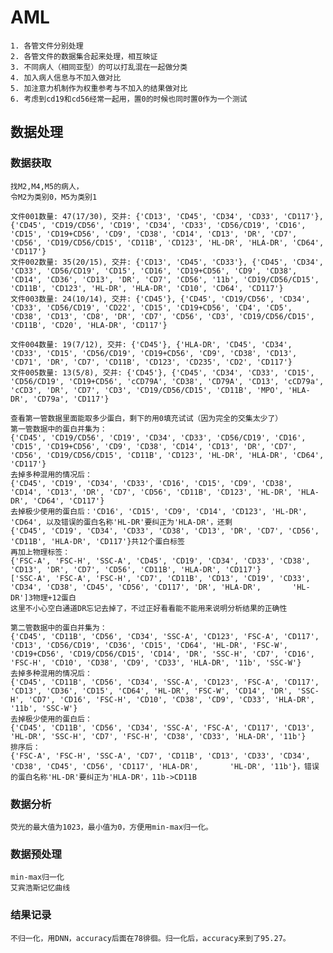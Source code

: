 # AML
    1. 各管文件分别处理
    2. 各管文件的数据集合起来处理，相互映证
    3. 不同病人（相同亚型）的可以打乱混在一起做分类
    4. 加入病人信息与不加入做对比
    5. 加注意力机制作为权重参考与不加入的结果做对比
    6. 考虑到cd19和cd56经常一起用，置0的时候也同时置0作为一个测试

## 数据处理
### 数据获取
    找M2,M4,M5的病人，
    令M2为类别0，M5为类别1

    文件001数量: 47(17/30), 交并: {'CD13', 'CD45', 'CD34', 'CD33', 'CD117'}, {'CD45', 'CD19/CD56', 'CD19', 'CD34', 'CD33', 'CD56/CD19', 'CD16', 'CD15', 'CD19+CD56', 'CD9', 'CD38', 'CD14', 'CD13', 'DR', 'CD7', 'CD56', 'CD19/CD56/CD15', 'CD11B', 'CD123', 'HL-DR', 'HLA-DR', 'CD64', 'CD117'}
    文件002数量: 35(20/15), 交并: {'CD13', 'CD45', 'CD33'}, {'CD45', 'CD34', 'CD33', 'CD56/CD19', 'CD15', 'CD16', 'CD19+CD56', 'CD9', 'CD38', 'CD14', 'CD36', 'CD13', 'DR', 'CD7', 'CD56', '11b', 'CD19/CD56/CD15', 'CD11B', 'CD123', 'HL-DR', 'HLA-DR', 'CD10', 'CD64', 'CD117'}
    文件003数量: 24(10/14), 交并: {'CD45'}, {'CD45', 'CD19/CD56', 'CD34', 'CD33', 'CD56/CD19', 'CD22', 'CD15', 'CD19+CD56', 'CD4', 'CD5', 'CD38', 'CD13', 'CD8', 'DR', 'CD7', 'CD56', 'CD3', 'CD19/CD56/CD15', 'CD11B', 'CD20', 'HLA-DR', 'CD117'}
    
    文件004数量: 19(7/12), 交并: {'CD45'}, {'HLA-DR', 'CD45', 'CD34', 'CD33', 'CD15', 'CD56/CD19', 'CD19+CD56', 'CD9', 'CD38', 'CD13', 'CD71', 'DR', 'CD7', 'CD11B', 'CD123', 'CD235', 'CD2', 'CD117'}
    文件005数量: 13(5/8), 交并: {'CD45'}, {'CD45', 'CD34', 'CD33', 'CD15', 'CD56/CD19', 'CD19+CD56', 'cCD79A', 'CD38', 'CD79A', 'CD13', 'cCD79a', 'cCD3', 'DR', 'CD7', 'CD3', 'CD19/CD56/CD15', 'CD11B', 'MPO', 'HLA-DR', 'CD79a', 'CD117'}

    查看第一管数据里面能取多少蛋白，剩下的用0填充试试（因为完全的交集太少了）
    第一管数据中的蛋白并集为：
    {'CD45', 'CD19/CD56', 'CD19', 'CD34', 'CD33', 'CD56/CD19', 'CD16', 'CD15', 'CD19+CD56', 'CD9', 'CD38', 'CD14', 'CD13', 'DR', 'CD7', 'CD56', 'CD19/CD56/CD15', 'CD11B', 'CD123', 'HL-DR', 'HLA-DR', 'CD64', 'CD117'}
    去掉多种混用的情况后：
    {'CD45', 'CD19', 'CD34', 'CD33', 'CD16', 'CD15', 'CD9', 'CD38', 'CD14', 'CD13', 'DR', 'CD7', 'CD56', 'CD11B', 'CD123', 'HL-DR', 'HLA-DR', 'CD64', 'CD117'}
    去掉极少使用的蛋白后：'CD16', 'CD15', 'CD9', 'CD14', 'CD123', 'HL-DR', 'CD64', 以及错误的蛋白名称'HL-DR'要纠正为'HLA-DR'，还剩
    {'CD45', 'CD19', 'CD34', 'CD33', 'CD38', 'CD13', 'DR', 'CD7', 'CD56', 'CD11B', 'HLA-DR', 'CD117'}共12个蛋白标签
    再加上物理标签：
    {'FSC-A', 'FSC-H', 'SSC-A', 'CD45', 'CD19', 'CD34', 'CD33', 'CD38', 'CD13', 'DR', 'CD7', 'CD56', 'CD11B', 'HLA-DR', 'CD117'} 
    ['SSC-A', 'FSC-A', 'FSC-H', 'CD7', 'CD11B', 'CD13', 'CD19', 'CD33', 'CD34', 'CD38', 'CD45', 'CD56', 'CD117', 'DR', 'HLA-DR',       'HL-DR']3物理+12蛋白
    这里不小心空白通道DR忘记去掉了，不过正好看看能不能用来说明分析结果的正确性

    第二管数据中的蛋白并集为：
    {'CD45', 'CD11B', 'CD56', 'CD34', 'SSC-A', 'CD123', 'FSC-A', 'CD117', 'CD13', 'CD56/CD19', 'CD36', 'CD15', 'CD64', 'HL-DR', 'FSC-W', 'CD19+CD56', 'CD19/CD56/CD15', 'CD14', 'DR', 'SSC-H', 'CD7', 'CD16', 'FSC-H', 'CD10', 'CD38', 'CD9', 'CD33', 'HLA-DR', '11b', 'SSC-W'}
    去掉多种混用的情况后：
    {'CD45', 'CD11B', 'CD56', 'CD34', 'SSC-A', 'CD123', 'FSC-A', 'CD117', 'CD13', 'CD36', 'CD15', 'CD64', 'HL-DR', 'FSC-W', 'CD14', 'DR', 'SSC-H', 'CD7', 'CD16', 'FSC-H', 'CD10', 'CD38', 'CD9', 'CD33', 'HLA-DR', '11b', 'SSC-W'}
    去掉极少使用的蛋白后：
    {'CD45', 'CD11B', 'CD56', 'CD34', 'SSC-A', 'FSC-A', 'CD117', 'CD13', 'HL-DR', 'SSC-H', 'CD7', 'FSC-H', 'CD38', 'CD33', 'HLA-DR', '11b'}
    排序后：
    {'FSC-A', 'FSC-H', 'SSC-A', 'CD7', 'CD11B', 'CD13', 'CD33', 'CD34', 'CD38', 'CD45', 'CD56', 'CD117', 'HLA-DR',       'HL-DR', '11b'}，错误的蛋白名称'HL-DR'要纠正为'HLA-DR'，11b->CD11B

### 数据分析
    荧光的最大值为1023，最小值为0，方便用min-max归一化。


### 数据预处理
    min-max归一化
    艾宾浩斯记忆曲线

### 结果记录
    不归一化，用DNN，accuracy后面在78徘徊。归一化后，accuracy来到了95.27。